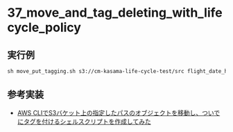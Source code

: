 # 37_move_and_tag_deleting_with_lifecycle_policy


## 実行例

```txt
sh move_put_tagging.sh s3://cm-kasama-life-cycle-test/src flight_date_header.csv iam-role
```

## 参考実装

- [AWS CLIでS3バケット上の指定したパスのオブジェクトを移動し、ついでにタグを付けるシェルスクリプトを作成してみた](https://dev.classmethod.jp/articles/move-and-put-tagging-s3-objects/)
